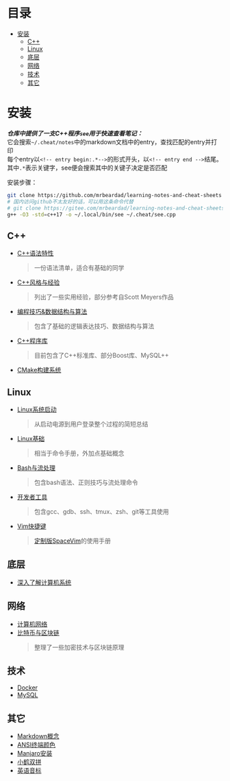 # 目录
<!-- vim-markdown-toc GFM -->

- [安装](#安装)
  - [C++](#c)
  - [Linux](#linux)
  - [底层](#底层)
  - [网络](#网络)
  - [技术](#技术)
  - [其它](#其它)

<!-- vim-markdown-toc -->
# 安装
***仓库中提供了一支C++程序`see`用于快速查看笔记：***  
它会搜索`~/.cheat/notes`中的markdown文档中的entry，查找匹配的entry并打印  
每个entry以`<!-- entry begin:.*-->`的形式开头，以`<!-- entry end -->`结尾。
其中`.*`表示关键字，see便会搜索其中的关键子决定是否匹配  

安装步骤：
```sh
git clone https://github.com/mrbeardad/learning-notes-and-cheat-sheets ~/.cheat
# 国内访问github不太友好的话，可以用这条命令代替
# git clone https://gitee.com/mrbeardad/learning-notes-and-cheat-sheets ~/.cheat
g++ -O3 -std=c++17 -o ~/.local/bin/see ~/.cheat/see.cpp
```

## C++
* [C++语法特性](notes/cpp.md)
    > 一份语法清单，适合有基础的同学
* [C++风格与经验](notes/cppstyle.md)
    > 列出了一些实用经验，部分参考自Scott Meyers作品
* [编程技巧&数据结构与算法](notes/dsaa.md)
    > 包含了基础的逻辑表达技巧、数据结构与算法
* [C++程序库](notes/cppman.md)
    > 目前包含了C++标准库、部分Boost库、MySQL++
* [CMake构建系统](notes/cmake.md)

## Linux
* [Linux系统启动](notes/boot.md)
    > 从启动电源到用户登录整个过程的简短总结
* [Linux基础](notes/linux.md)
    > 相当于命令手册，外加点基础概念
* [Bash与流处理](notes/bash.md)
    > 包含bash语法、正则技巧与流处理命令
* [开发者工具](notes/devtool.md)
    > 包含gcc、gdb、ssh、tmux、zsh、git等工具使用
* [Vim快捷键](notes/vim.md)
    > [定制版SpaceVim](https://github.com/mrbeardad/SpaceVim)的使用手册

## 底层
* [深入了解计算机系统](notes/csapp.md)

## 网络
* [计算机网络](notes/network.md)
* [比特币与区块链](notes/bitcoin.md)
    > 整理了一些加密技术与区块链原理

## 技术
* [Docker](notes/docker.md)
* [MySQL](notes/mysql.md)

## 其它
* [Markdown概念](notes/markdown.md)
* [ANSI终端颜色](notes/ansi.md)
* [Manjaro安装](notes/manjaro.md)
* [小鹤双拼](notes/xhup.md)
* [英语音标](notes/english.md)

